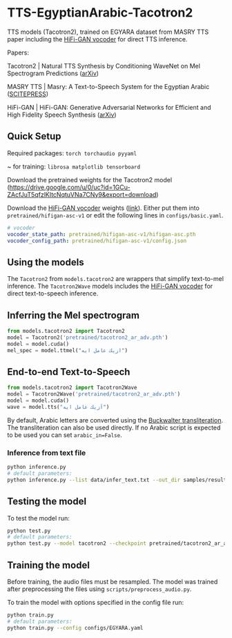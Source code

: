 # TTS-EgyptianArabic-Tacotron2

TTS models (Tacotron2), trained on EGYARA dataset from MASRY TTS paper including the [HiFi-GAN vocoder](https://github.com/jik876/hifi-gan) for direct TTS inference.


Papers:

Tacotron2 | Natural TTS Synthesis by Conditioning WaveNet on Mel Spectrogram Predictions ([arXiv](https://arxiv.org/abs/1712.05884))

MASRY TTS | Masry: A Text-to-Speech System for the Egyptian Arabic ([SCITEPRESS](https://www.scitepress.org/Documents/2023/122443/))

HiFi-GAN  | HiFi-GAN: Generative Adversarial Networks for Efficient and High Fidelity Speech Synthesis ([arXiv](https://arxiv.org/abs/2010.05646))


## Quick Setup
Required packages:
`torch torchaudio pyyaml`

~ for training: `librosa matplotlib tensorboard`




Download the pretrained weights for the Tacotron2 model (https://drive.google.com/u/0/uc?id=1GCu-ZAcfJuT5qfzlKItcNqtuVNa7CNy9&export=download) 



Download the [HiFi-GAN vocoder](https://github.com/jik876/hifi-gan) weights ([link](https://drive.google.com/u/0/uc?id=1zSYYnJFS-gQox-IeI71hVY-fdPysxuFK&export=download)). Either put them into `pretrained/hifigan-asc-v1` or edit the following lines in `configs/basic.yaml`.

```yaml
# vocoder
vocoder_state_path: pretrained/hifigan-asc-v1/hifigan-asc.pth
vocoder_config_path: pretrained/hifigan-asc-v1/config.json
```

## Using the models

The `Tacotron2` from `models.tacotron2` are wrappers that simplify text-to-mel inference. The `Tacotron2Wave` models includes the [HiFi-GAN vocoder](https://github.com/jik876/hifi-gan) for direct text-to-speech inference.

## Inferring the Mel spectrogram

```python
from models.tacotron2 import Tacotron2
model = Tacotron2('pretrained/tacotron2_ar_adv.pth')
model = model.cuda()
mel_spec = model.ttmel("ازيك عامل ايه")
```



## End-to-end Text-to-Speech

```python
from models.tacotron2 import Tacotron2Wave
model = Tacotron2Wave('pretrained/tacotron2_ar_adv.pth')
model = model.cuda()
wave = model.tts("اَزيك عامل ايه")

```



By default, Arabic letters are converted using the [Buckwalter transliteration](https://en.wikipedia.org/wiki/Buckwalter_transliteration). The transliteration can also be used directly. If no Arabic script is expected to be used you can set `arabic_in=False`.



### Inference from text file
```bash
python inference.py
# default parameters:
python inference.py --list data/infer_text.txt --out_dir samples/results --model tacotron2 --checkpoint pretrained/tacotron2_ar_adv.pth --batch_size 2 --denoise 0
```

## Testing the model
To test the model run:
```bash
python test.py
# default parameters:
python test.py --model tacotron2 --checkpoint pretrained/tacotron2_ar_adv.pth --out_dir samples/test
```




## Training the model
Before training, the audio files must be resampled. The model was trained after preprocessing the files using `scripts/preprocess_audio.py`.

To train the model with options specified in the config file run:
```bash
python train.py
# default parameters:
python train.py --config configs/EGYARA.yaml
```



